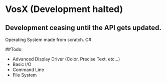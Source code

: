 # VosX (Development halted)
## Development ceasing until the API gets updated.

Operating System made from scratch. C#

##Todo:

- Advanced Display Driver (Color, Precise Text, etc...)
- Basic I/O
- Command Line
- File System
